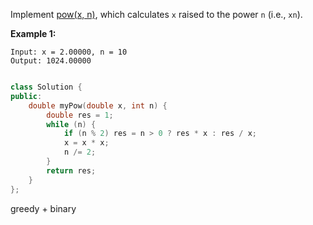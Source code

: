 Implement [pow(x, n)](http://www.cplusplus.com/reference/valarray/pow/), which calculates `x` raised to the power `n` (i.e., `xn`).

 

**Example 1:**

```
Input: x = 2.00000, n = 10
Output: 1024.00000
```

```c++

class Solution {
public:
    double myPow(double x, int n) {
        double res = 1;
        while (n) {
            if (n % 2) res = n > 0 ? res * x : res / x;
            x = x * x;
            n /= 2;
        }
        return res;
    }
};

```

greedy + binary